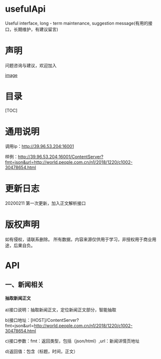 # usefulApi
Useful interface, long - term maintenance, suggestion message(有用的接口，长期维护，有建议留言)

# 声明

问题咨询与建议，欢迎加入

[image](https://github.com/wangshiyu777/usefulApi/blob/master/static/20200212154159.jpg)

# 目录

[TOC]

# 通用说明
调用ip：http://39.96.53.204:16001

样例：http://39.96.53.204:16001/ContentServer?fmt=json&url=http://world.people.com.cn/n1/2018/1220/c1002-30478654.html

# 更新日志
20200211 第一次更新，加入正文解析接口

# 版权声明
如有侵权，请联系删除。
所有数据，内容来源仅供用于学习，非授权用于商业用途，后果自负。

# API
## 一、新闻相关
#### 抽取新闻正文

a)接口说明：抽取新闻正文，定位新闻正文部分，智能抽取

b)接口地址：[HOST]/ContentServer?fmt=json&url=http://world.people.com.cn/n1/2018/1220/c1002-30478654.html

c)接口参数：fmt：返回类型，包括（json/html）,url：新闻详情页地址

d)返回值：包含（标题，时间，正文）

